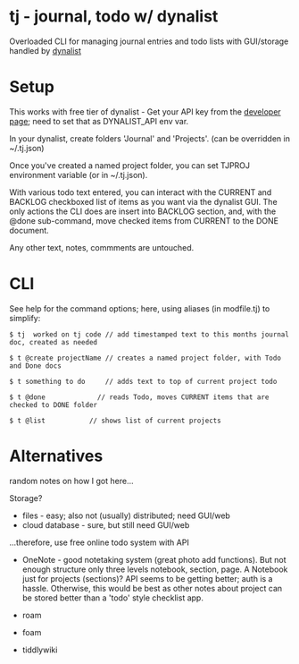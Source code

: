 
# tj - journal, todo w/ dynalist

Overloaded CLI for managing journal entries and todo lists with GUI/storage handled by [dynalist](https://dynalist.io)

# Setup

This works with free tier of dynalist - Get your API key from the [developer page](https://dynalist.io/developer); need to set that as DYNALIST_API env var.

In your dynalist, create folders 'Journal' and 'Projects'. (can be overridden in ~/.tj.json)

Once you've created a named project folder, you can set TJPROJ environment variable (or in ~/.tj.json). 

With various todo text entered, you can interact with the CURRENT and BACKLOG checkboxed list of items as you want via the dynalist GUI. The only actions the CLI does are insert into BACKLOG section, and, with the @done sub-command, move checked items from CURRENT to the DONE document.

Any other text, notes, commments are untouched.

# CLI

See help for the command options; here, using aliases (in modfile.tj) to simplify:

```
$ tj  worked on tj code // add timestamped text to this months journal doc, created as needed

$ t @create projectName // creates a named project folder, with Todo and Done docs

$ t something to do     // adds text to top of current project todo

$ t @done             // reads Todo, moves CURRENT items that are checked to DONE folder

$ t @list           // shows list of current projects
```


# Alternatives
random notes on how I got here...

Storage?

* files - easy; also not (usually) distributed; need GUI/web
* cloud database - sure, but still need GUI/web

...therefore, use free online todo system with API

* OneNote - good notetaking system (great photo add functions). But not enough structure
only three levels notebook, section, page. A Notebook just for projects (sections)? 
API seems to be getting better; auth is a hassle. Otherwise, this would be best as other notes about
project can be stored better than a 'todo' style checklist app.

* roam
* foam
* tiddlywiki


